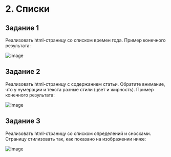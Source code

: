 # 2. Списки

## Задание 1
Реализовать html-страницу со списком времен года. 
Пример конечного результата:

![image](https://user-images.githubusercontent.com/65856963/230717352-ae525699-3990-4b33-b38e-e3801ca4cfb4.png)

## Задание 2
Реализовать html-страницу с содержанием статьи.
Обратите внимание, что у нумерации и текста разные стили (цвет 
и жирность).
Пример конечного результата:

![image](https://user-images.githubusercontent.com/65856963/230717367-4c6656ae-423f-48b7-ae62-75bc50a8bd12.png)

## Задание 3
Реализовать html-страницу со списком определений и сносками. 
Страницу стилизовать так, как показано на изображении ниже:

![image](https://user-images.githubusercontent.com/65856963/230717393-75e5eba6-bde6-4502-b7c1-455af09168c3.png)

